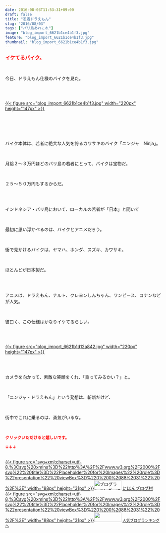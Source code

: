 ```yaml
---
date: 2016-08-03T11:53:31+09:00
draft: false
title: "忍者ドラえもん"
slug: "2016/08/03"
tags: ["バリ島あれこれ"]
image: "blog_import_6621b1ce4b1f3.jpg"
feature: "blog_import_6621b1ce4b1f3.jpg"
thumbnail: "blog_import_6621b1ce4b1f3.jpg"
---
```

<p><font color="#ff0000" size="3"><strong>イケてるバイク。</strong></font></p><br/><p>今日、ドラえもん仕様のバイクを見た。</p><br/><p><br/><a href="blog_import_6621b1cf9d448.jpg">{{< figure src="blog_import_6621b1ce4b1f3.jpg" width="220px" height="147px" >}}</a> <br/></p><p><br/><br/></p><br/><p>バイク本体は、若者に絶大な人気を誇るカワサキのバイク「ニンジャ　Ninja」。</p><br/><p>月給２～３万円ほどのバリ島の若者にとって、バイクは宝物だ。</p><br/><p>２５～５０万円もするからだ。</p><br/><p><br/>インドネシア・バリ島において、ローカルの若者が「日本」と聞いて</p><br/><p>最初に思い浮かべるのは、バイクとアニメだろう。</p><br/><p>街で見かけるバイクは、ヤマハ、ホンダ、スズキ、カワサキ。</p><br/><p>ほとんどが日本製だ。</p><br/><br/><p>アニメは、ドラえもん、ナルト、クレヨンしんちゃん、ワンピース、コナンなどが人気。</p><br/><p>彼曰く、この仕様はかなりイケてるらしい。</p><br/><br/><p><a href="blog_import_6621b1d27bdf4.jpg">{{< figure src="blog_import_6621b1d12a842.jpg" width="220px" height="147px" >}}</a> </p><br/><br/><p>カメラを向かって、素敵な笑顔をくれ、「乗ってみるかい？」と。</p><br/><p>「ニンジャ・ドラえもん」という発想は、斬新だけど、</p><br/><p>街中でこれに乗るのは、勇気がいるな。</p><p><br/></p><p><font color="#ff0000" size="2"><strong>クリックいただけると嬉しいです。<br/></strong></font></p><p><font color="#ff0000" size="2"><strong>↓↓↓</strong></font></p><p><br/><a href="http://www.blogmura.com/ranking.html" target="_blank">{{< figure src="svg+xml;charset=utf-8,%3Csvg%20xmlns%3D%22http%3A%2F%2Fwww.w3.org%2F2000%2Fsvg%22%20title%3D%22Placeholder%20for%20Images%22%20role%3D%22presentation%22%20viewBox%3D%220%200%2088%2031%22%20%2F%3E" width="88px" height="31px" >}}<noscript><img border="0" alt="ブログランキング・にほんブログ村へ" src="https://img-proxy.blog-video.jp/images?url=http%3A%2F%2Fwww.blogmura.com%2Fimg%2Fwww88_31.gif" width="88" height="31"></noscript></a> <a href="http://www.blogmura.com/ranking.html" target="_blank">にほんブログ村</a> <br/><a title="人気ブログランキングへ" href="link.php?1804582">{{< figure src="svg+xml;charset=utf-8,%3Csvg%20xmlns%3D%22http%3A%2F%2Fwww.w3.org%2F2000%2Fsvg%22%20title%3D%22Placeholder%20for%20Images%22%20role%3D%22presentation%22%20viewBox%3D%220%200%2088%2031%22%20%2F%3E" width="88px" height="31px" >}}<noscript><img border="0" src="https://blog.with2.net/img/banner/banner_22.gif" width="88" height="31"></noscript></a> <a style="FONT-SIZE: 12px" href="link.php?1804582">人気ブログランキングへ</a> </p>

